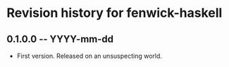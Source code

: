 # Revision history for fenwick-haskell

## 0.1.0.0 -- YYYY-mm-dd

* First version. Released on an unsuspecting world.
